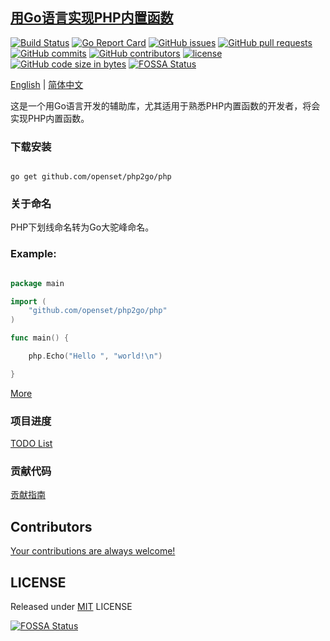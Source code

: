 ## [用Go语言实现PHP内置函数](https://openset.github.io/php2go)

[![Build Status](https://travis-ci.org/openset/php2go.svg?branch=master)](https://travis-ci.org/openset/php2go)
[![Go Report Card](https://goreportcard.com/badge/github.com/openset/php2go)](https://goreportcard.com/report/github.com/openset/php2go)
[![GitHub issues](https://img.shields.io/github/issues/openset/php2go.svg)](https://github.com/openset/php2go/issues)
[![GitHub pull requests](https://img.shields.io/github/issues-pr/openset/php2go.svg)](https://github.com/openset/php2go/pulls)
[![GitHub commits](https://img.shields.io/github/commits-since/openset/php2go/latest.svg)](https://github.com/openset/php2go/commits/master)
[![GitHub contributors](https://img.shields.io/github/contributors/openset/php2go.svg)](https://github.com/openset/php2go/graphs/contributors)
[![license](https://img.shields.io/github/license/openset/php2go.svg)](https://github.com/openset/php2go/blob/master/LICENSE)
[![GitHub code size in bytes](https://img.shields.io/github/languages/code-size/openset/php2go.svg?colorB=green)](https://github.com/openset/php2go/archive/master.zip)
[![FOSSA Status](https://app.fossa.io/api/projects/git%2Bgithub.com%2Fopenset%2Fphp2go.svg?type=shield)](https://app.fossa.io/projects/git%2Bgithub.com%2Fopenset%2Fphp2go?ref=badge_shield)

[English](https://github.com/openset/go4php) | [简体中文](https://github.com/openset/php2go)

这是一个用Go语言开发的辅助库，尤其适用于熟悉PHP内置函数的开发者，将会实现PHP内置函数。

### 下载安装

```shell

go get github.com/openset/php2go/php

```

### 关于命名

PHP下划线命名转为Go大驼峰命名。

### Example:

```go

package main

import (
    "github.com/openset/php2go/php"
)

func main() {

    php.Echo("Hello ", "world!\n")

}

```

[More](https://github.com/openset/php2go/blob/master/main.go)

### 项目进度

[TODO List](https://github.com/openset/php2go/blob/master/TODO.md)

### 贡献代码

[贡献指南](https://github.com/openset/php2go/blob/master/.github/CONTRIBUTING.md)

## Contributors

[Your contributions are always welcome!](https://github.com/openset/php2go/graphs/contributors)

## LICENSE

Released under [MIT](https://github.com/openset/php2go/blob/master/LICENSE) LICENSE


[![FOSSA Status](https://app.fossa.io/api/projects/git%2Bgithub.com%2Fopenset%2Fphp2go.svg?type=large)](https://app.fossa.io/projects/git%2Bgithub.com%2Fopenset%2Fphp2go?ref=badge_large)